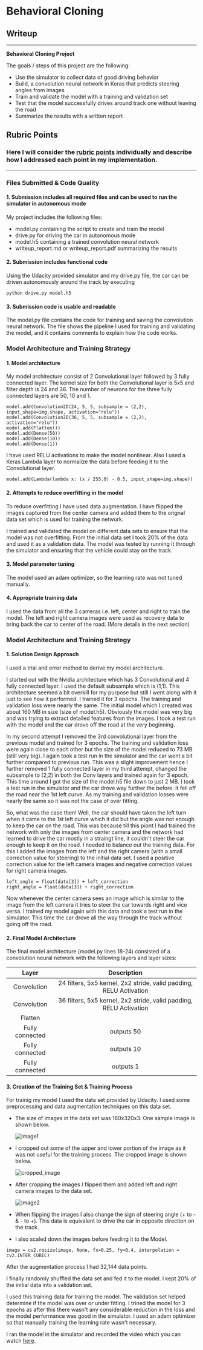 # **Behavioral Cloning** 

## Writeup

---

**Behavioral Cloning Project**

The goals / steps of this project are the following:
* Use the simulator to collect data of good driving behavior
* Build, a convolution neural network in Keras that predicts steering angles from images
* Train and validate the model with a training and validation set
* Test that the model successfully drives around track one without leaving the road
* Summarize the results with a written report



[image1]: ./examples/placeholder.png "Model Visualization"
[image2]: ./examples/placeholder.png "Grayscaling"
[image3]: ./examples/placeholder_small.png "Recovery Image"
[image4]: ./examples/placeholder_small.png "Recovery Image"
[image5]: ./examples/placeholder_small.png "Recovery Image"
[image6]: ./examples/placeholder_small.png "Normal Image"
[image7]: ./examples/placeholder_small.png "Flipped Image"

## Rubric Points
### Here I will consider the [rubric points](https://review.udacity.com/#!/rubrics/432/view) individually and describe how I addressed each point in my implementation.  

---
### Files Submitted & Code Quality

#### 1. Submission includes all required files and can be used to run the simulator in autonomous mode

My project includes the following files:
* model.py containing the script to create and train the model
* drive.py for driving the car in autonomous mode
* model.h5 containing a trained convolution neural network 
* writeup_report.md or writeup_report.pdf summarizing the results

#### 2. Submission includes functional code
Using the Udacity provided simulator and my drive.py file, the car can be driven autonomously around the track by executing 
```
python drive.py model.h5
```

#### 3. Submission code is usable and readable

The model.py file contains the code for training and saving the convolution neural network. The file shows the pipeline I used for training and validating the model, and it contains comments to explain how the code works.

### Model Architecture and Training Strategy

#### 1. Model architecture

My model architecture consist of 2 Convolutional layer followed by 3 fully connected layer. The kernel size for both the Convolutional layer is 5x5 and filter depth is 24 and 36. The number of neurons for the three fully connected layers are 50, 10 and 1.

```
model.add(Convolution2D(24, 5, 5, subsample = (2,2), input_shape=img.shape, activation="relu"))
model.add(Convolution2D(36, 5, 5, subsample = (2,2), activation="relu"))
model.add(Flatten())
model.add(Dense(50))
model.add(Dense(10))
model.add(Dense(1))
```

I have used RELU activations to make the model nonlinear. Also I used a Keras Lambda layer to normalize the data before feeding it to the Convolutional layer.  

```
model.add(Lambda(lambda x: (x / 255.0) - 0.5, input_shape=img.shape))
```


#### 2. Attempts to reduce overfitting in the model

To reduce overfitting I have used data augmentation. I have flipped the images captured from the center camera and added them to the orignal data set which is used for training the network.

I trained and validated the model on different data sets to ensure that the model was not overfitting. From the initial data set I took 20% of the data and used it as a validation data. The model was tested by running it through the simulator and ensuring that the vehicle could stay on the track.

#### 3. Model parameter tuning

The model used an adam optimizer, so the learning rate was not tuned manually.

#### 4. Appropriate training data

I used the data from all the 3 cameras i.e. left, center and right to train the model. The left and right camera images were used as recovery data to bring back the car to center of the road. (More details in the next section)


### Model Architecture and Training Strategy

#### 1. Solution Design Approach

I used a trial and error method to derive my model architecture. 

I started out with the Nvidia architecture which has 3 Convolutional and 4 fully connected layer. I used the default subsample which is (1,1). This architecture seemed a bit overkill for my purpose but still I went along with it just to see how it performed. I trained it for 3 epochs. The training and validation loss were nearly the same. The initial model which I created was about 160 MB in size (size of model.h5). Obviously the model was very big and was trying to extract detailed features from the images. I took a test run with the model and the car drove off the road at the very beginning. 

In my second attempt I removed the 3rd convolutional layer from the previous model and trained for 3 epochs. The training and validation loss were again close to each other but the size of the model reduced to 73 MB (still very big). I again took a test run in the simulator and the car went a bit further compared to previous run. This was a slight improvement hence I further removed 1 fully connected layer in my third attempt, changed the subsample to (2,2) in both the Conv layers and trained again for 3 epoch. This time around I got the size of the model.h5 file down to just 2 MB. I took a test run in the simulator and the car drove way further the before. It fell off the road near the 1st left curve. As my training and validation losses were nearly the same so it was not the case of over fitting. 

So, what was the case then! Well, the car should have taken the left turn when it came to the 1st left curve which it did but the angle was not enough to keep the car on the road. This was because till this piont I had trained the network with only the images from center camera and the network had learned to drive the car mostly in a straingt line, it couldn't steer the car enough to keep it on the road. I needed to balance out the training data. For this I added the images from the left and the right camera (with a small correction value for steering) to the initial data set. I used a positive correction value for the left camera images and negative correction values for right camera images.

```
left_angle = float(data[3]) + left_correction
right_angle = float(data[3]) + right_correction
```

Now whenever the center camera sees an image which is similar to the image from the left camera it tries to steer the car towards right and vice versa. I trained my model again with this data and took a test run in the simulator. This time the car drove all the way through the track without going off the road. 


#### 2. Final Model Architecture

The final model architecture (model.py lines 18-24) consisted of a convolution neural network with the following layers and layer sizes:

| Layer         		|     Description	        											| 
|:---------------------:|:---------------------------------------------------------------------:| 
| Convolution   		| 24 filters, 5x5 kernel, 2x2 stride, valid padding, RELU Activation	| 
| Convolution   		| 36 filters, 5x5 kernel, 2x2 stride, valid padding, RELU Activation	| 
| Flatten				|   																	|
| Fully connected		| outputs 50															|
| Fully connected		| outputs 10															|
| Fully connected		| outputs 1																|



#### 3. Creation of the Training Set & Training Process

For trainig my model I used the data set provided by Udacity. I used some preprocessing and data augmentation techniques on this data set. 
* The size of images in the data set was 160x320x3. One sample image is shown below.

	![image1](./writeup_images/image1.jpg)

* I cropped out some of the upper and lower portion of the image as it was not useful for the training process. The cropped image is shown below.

	![cropped_image](./writeup_images/cropped_image.jpg)

* After cropping the images I flipped them and added left and right camera images to the data set.

	![image2](./writeup_images/image2.jpg)

* When flipping the images I also change the sign of steering angle (+ to - & - to +). This data is equivalent to drive the car in opposite direction on the track.

* I also scaled down the images before feeding it to the Model.

```
image = cv2.resize(image, None, fx=0.25, fy=0.4, interpolation = cv2.INTER_CUBIC)
```

After the augmentation process I had 32,144 data points.


I finally randomly shuffled the data set and fed it to the model. I kept 20% of the initial data into a validation set. 

I used this training data for training the model. The validation set helped determine if the model was over or under fitting. I trined the model for 3 epochs as after this there wasn't any considerable reduction in the loss and the model performance was good in the simulator. I used an adam optimizer so that manually training the learning rate wasn't necessary.

I ran the model in the simulator and recorded the video which you can watch [here](https://github.com/nikhil-sinnarkar/CarND-Behavioral-Cloning-P3-master/blob/master/video.mp4).
